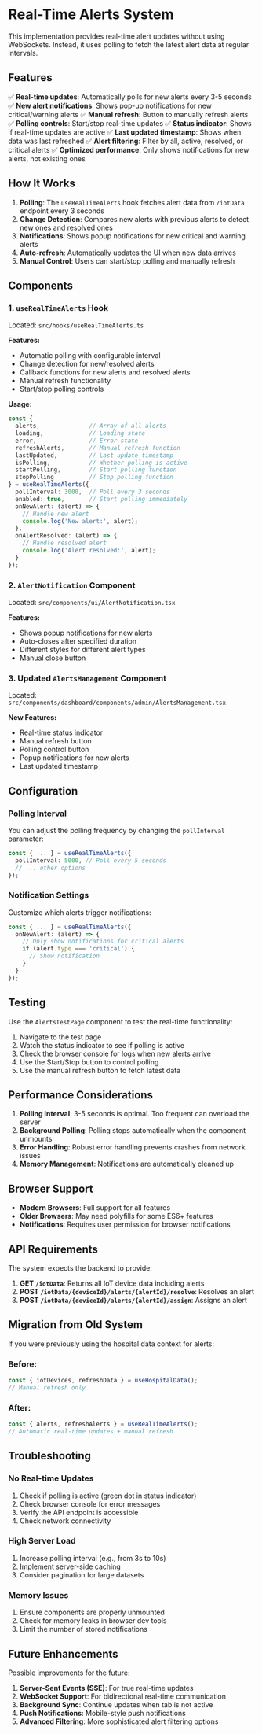 # Real-Time Alerts System

This implementation provides real-time alert updates without using WebSockets. Instead, it uses polling to fetch the latest alert data at regular intervals.

## Features

✅ **Real-time updates**: Automatically polls for new alerts every 3-5 seconds
✅ **New alert notifications**: Shows pop-up notifications for new critical/warning alerts
✅ **Manual refresh**: Button to manually refresh alerts
✅ **Polling controls**: Start/stop real-time updates
✅ **Status indicator**: Shows if real-time updates are active
✅ **Last updated timestamp**: Shows when data was last refreshed
✅ **Alert filtering**: Filter by all, active, resolved, or critical alerts
✅ **Optimized performance**: Only shows notifications for new alerts, not existing ones

## How It Works

1. **Polling**: The `useRealTimeAlerts` hook fetches alert data from `/iotData` endpoint every 3 seconds
2. **Change Detection**: Compares new alerts with previous alerts to detect new ones and resolved ones
3. **Notifications**: Shows popup notifications for new critical and warning alerts
4. **Auto-refresh**: Automatically updates the UI when new data arrives
5. **Manual Control**: Users can start/stop polling and manually refresh

## Components

### 1. `useRealTimeAlerts` Hook
Located: `src/hooks/useRealTimeAlerts.ts`

**Features:**
- Automatic polling with configurable interval
- Change detection for new/resolved alerts
- Callback functions for new alerts and resolved alerts
- Manual refresh functionality
- Start/stop polling controls

**Usage:**
```typescript
const {
  alerts,              // Array of all alerts
  loading,             // Loading state
  error,               // Error state
  refreshAlerts,       // Manual refresh function
  lastUpdated,         // Last update timestamp
  isPolling,           // Whether polling is active
  startPolling,        // Start polling function
  stopPolling          // Stop polling function
} = useRealTimeAlerts({
  pollInterval: 3000,  // Poll every 3 seconds
  enabled: true,       // Start polling immediately
  onNewAlert: (alert) => {
    // Handle new alert
    console.log('New alert:', alert);
  },
  onAlertResolved: (alert) => {
    // Handle resolved alert
    console.log('Alert resolved:', alert);
  }
});
```

### 2. `AlertNotification` Component
Located: `src/components/ui/AlertNotification.tsx`

**Features:**
- Shows popup notifications for new alerts
- Auto-closes after specified duration
- Different styles for different alert types
- Manual close button

### 3. Updated `AlertsManagement` Component
Located: `src/components/dashboard/components/admin/AlertsManagement.tsx`

**New Features:**
- Real-time status indicator
- Manual refresh button
- Polling control button
- Popup notifications for new alerts
- Last updated timestamp

## Configuration

### Polling Interval
You can adjust the polling frequency by changing the `pollInterval` parameter:

```typescript
const { ... } = useRealTimeAlerts({
  pollInterval: 5000, // Poll every 5 seconds
  // ... other options
});
```

### Notification Settings
Customize which alerts trigger notifications:

```typescript
const { ... } = useRealTimeAlerts({
  onNewAlert: (alert) => {
    // Only show notifications for critical alerts
    if (alert.type === 'critical') {
      // Show notification
    }
  }
});
```

## Testing

Use the `AlertsTestPage` component to test the real-time functionality:

1. Navigate to the test page
2. Watch the status indicator to see if polling is active
3. Check the browser console for logs when new alerts arrive
4. Use the Start/Stop button to control polling
5. Use the manual refresh button to fetch latest data

## Performance Considerations

1. **Polling Interval**: 3-5 seconds is optimal. Too frequent can overload the server
2. **Background Polling**: Polling stops automatically when the component unmounts
3. **Error Handling**: Robust error handling prevents crashes from network issues
4. **Memory Management**: Notifications are automatically cleaned up

## Browser Support

- **Modern Browsers**: Full support for all features
- **Older Browsers**: May need polyfills for some ES6+ features
- **Notifications**: Requires user permission for browser notifications

## API Requirements

The system expects the backend to provide:

1. **GET `/iotData`**: Returns all IoT device data including alerts
2. **POST `/iotData/{deviceId}/alerts/{alertId}/resolve`**: Resolves an alert
3. **POST `/iotData/{deviceId}/alerts/{alertId}/assign`**: Assigns an alert

## Migration from Old System

If you were previously using the hospital data context for alerts:

### Before:
```typescript
const { iotDevices, refreshData } = useHospitalData();
// Manual refresh only
```

### After:
```typescript
const { alerts, refreshAlerts } = useRealTimeAlerts();
// Automatic real-time updates + manual refresh
```

## Troubleshooting

### No Real-time Updates
1. Check if polling is active (green dot in status indicator)
2. Check browser console for error messages
3. Verify the API endpoint is accessible
4. Check network connectivity

### High Server Load
1. Increase polling interval (e.g., from 3s to 10s)
2. Implement server-side caching
3. Consider pagination for large datasets

### Memory Issues
1. Ensure components are properly unmounted
2. Check for memory leaks in browser dev tools
3. Limit the number of stored notifications

## Future Enhancements

Possible improvements for the future:

1. **Server-Sent Events (SSE)**: For true real-time updates
2. **WebSocket Support**: For bidirectional real-time communication
3. **Background Sync**: Continue updates when tab is not active
4. **Push Notifications**: Mobile-style push notifications
5. **Advanced Filtering**: More sophisticated alert filtering options
